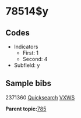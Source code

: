 # 78514$y

## Codes

-   Indicators
    -   First: 1
    -   Second: 4
-   Subfield: y

## Sample bibs

2371360 [Quicksearch](https://search.library.yale.edu/catalog/2371360) [VXWS](http://prodorbis.library.yale.edu:7014/vxws/GetHoldingsService?bibId=2371360)

**Parent topic:**[785](../../tags/785/785.md)

